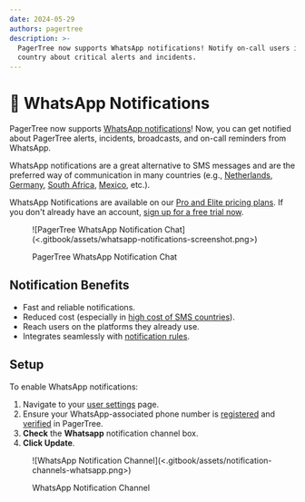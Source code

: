 ```yaml
---
date: 2024-05-29
authors: pagertree
description: >-
  PagerTree now supports WhatsApp notifications! Notify on-call users in any
  country about critical alerts and incidents.
---
```


# 📣 WhatsApp Notifications

PagerTree now supports [WhatsApp notifications](https://pagertree.com/features/whatsapp-notifications/)! Now, you can get notified about PagerTree alerts, incidents, broadcasts, and on-call reminders from WhatsApp.

WhatsApp notifications are a great alternative to SMS messages and are the preferred way of communication in many countries (e.g., [Netherlands](https://pagertree.com/features/whatsapp-notifications/netherlands-oncall-notifications), [Germany](https://pagertree.com/features/whatsapp-notifications/deutschland-notifications), [South Africa](https://pagertree.com/features/whatsapp-notifications/south-africa-oncall-notifications), [Mexico](https://pagertree.com/features/whatsapp-notifications/mexico-oncall-notifications), etc.).

WhatsApp Notifications are available on our [Pro and Elite pricing plans](https://pagertree.com/pricing?utm\_source=blog\&utm\_medium=link\&utm\_campaign=whatsapp\_notifications). If you don't already have an account, [sign up for a free trial now](https://app.pagertree.com/signup?utm\_source=blog\&utm\_medium=link\&utm\_campaign=whatsapp\_notifications).

<figure>![PagerTree WhatsApp Notification Chat](<.gitbook/assets/whatsapp-notifications-screenshot.png>)<figcaption><p>PagerTree WhatsApp Notification Chat</p></figcaption></figure>

<!-- truncate -->

## Notification Benefits

* Fast and reliable notifications.
* Reduced cost (especially in [high cost of SMS countries](https://pagertree.com/notification-limits/)).
* Reach users on the platforms they already use.
* Integrates seamlessly with [notification rules](https://pagertree.com/docs/notification-rules).

## Setup

To enable WhatsApp notifications:

1. Navigate to your [user settings](https://app.pagertree.com/user/settings) page.
2. Ensure your WhatsApp-associated phone number is [registered](https://pagertree.com/docs/users#phone-numbers) and [verified](https://pagertree.com/docs/users#phone-verification) in PagerTree.
3. **Check** the **Whatsapp** notification channel box.
4. **Click Update**.

<figure>![WhatsApp Notification Channel](<.gitbook/assets/notification-channels-whatsapp.png>)<figcaption><p>WhatsApp Notification Channel</p></figcaption></figure>
